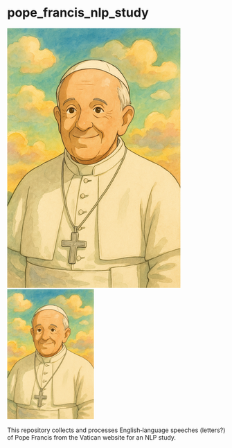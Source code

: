 # pope_francis_nlp_study
![Pope Francis Ghibli Style](assets/pope_francis_ghibli_small.png)
<img src="assets/pope_francis_ghibli_small.png" width="200"/>


This repository collects and processes English‑language speeches (letters?) of Pope Francis from the Vatican website for an NLP study.
